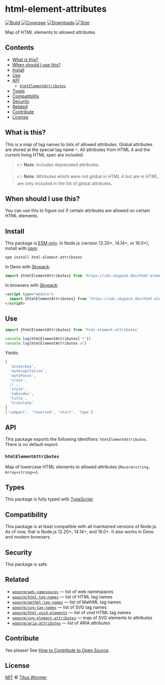 # html-element-attributes

[![Build][build-badge]][build]
[![Coverage][coverage-badge]][coverage]
[![Downloads][downloads-badge]][downloads]
[![Size][size-badge]][size]

Map of HTML elements to allowed attributes.

## Contents

*   [What is this?](#what-is-this)
*   [When should I use this?](#when-should-i-use-this)
*   [Install](#install)
*   [Use](#use)
*   [API](#api)
    *   [`htmlElementAttributes`](#htmlelementattributes)
*   [Types](#types)
*   [Compatibility](#compatibility)
*   [Security](#security)
*   [Related](#related)
*   [Contribute](#contribute)
*   [License](#license)

## What is this?

This is a map of tag names to lists of allowed attributes.
Global attributes are stored at the special tag name `*`.
All attributes from HTML 4 and the current living HTML spec are included.

> 👉 **Note**: Includes deprecated attributes.

> 👉 **Note**: Attributes which were not global in HTML 4 but are in HTML, are
> only included in the list of global attributes.

## When should I use this?

You can use this to figure out if certain attributes are allowed on certain
HTML elements.

## Install

This package is [ESM only][esm].
In Node.js (version 12.20+, 14.14+, or 16.0+), install with [npm][]:

```sh
npm install html-element-attributes
```

In Deno with [Skypack][]:

```js
import {htmlElementAttributes} from 'https://cdn.skypack.dev/html-element-attributes@3?dts'
```

In browsers with [Skypack][]:

```html
<script type="module">
  import {htmlElementAttributes} from 'https://cdn.skypack.dev/html-element-attributes@3?min'
</script>
```

## Use

```js
import {htmlElementAttributes} from 'html-element-attributes'

console.log(htmlElementAttributes['*'])
console.log(htmlElementAttributes.ol)
```

Yields:

```js
[
  'accesskey',
  'autocapitalize',
  'autofocus',
  'class',
  // …
  'style',
  'tabindex',
  'title',
  'translate'
]
['compact', 'reversed', 'start', 'type']
```

## API

This package exports the following identifiers: `htmlElementAttributes`.
There is no default export.

### `htmlElementAttributes`

Map of lowercase HTML elements to allowed attributes
(`Record<string, Array<string>>`).

## Types

This package is fully typed with [TypeScript][].

## Compatibility

This package is at least compatible with all maintained versions of Node.js.
As of now, that is Node.js 12.20+, 14.14+, and 16.0+.
It also works in Deno and modern browsers.

## Security

This package is safe.

## Related

*   [`wooorm/web-namespaces`](https://github.com/wooorm/web-namespaces)
    — list of web namespaces
*   [`wooorm/html-tag-names`](https://github.com/wooorm/html-tag-names)
    — list of HTML tag names
*   [`wooorm/mathml-tag-names`](https://github.com/wooorm/mathml-tag-names)
    — list of MathML tag names
*   [`wooorm/svg-tag-names`](https://github.com/wooorm/svg-tag-names)
    — list of SVG tag names
*   [`wooorm/html-void-elements`](https://github.com/wooorm/html-void-elements)
    — list of void HTML tag names
*   [`wooorm/svg-element-attributes`](https://github.com/wooorm/svg-element-attributes)
    — map of SVG elements to attributes
*   [`wooorm/aria-attributes`](https://github.com/wooorm/aria-attributes)
    — list of ARIA attributes

## Contribute

Yes please!
See [How to Contribute to Open Source][contribute].

## License

[MIT][license] © [Titus Wormer][author]

<!-- Definition -->

[build-badge]: https://github.com/wooorm/html-element-attributes/workflows/main/badge.svg

[build]: https://github.com/wooorm/html-element-attributes/actions

[coverage-badge]: https://img.shields.io/codecov/c/github/wooorm/html-element-attributes.svg

[coverage]: https://codecov.io/github/wooorm/html-element-attributes

[downloads-badge]: https://img.shields.io/npm/dm/html-element-attributes.svg

[downloads]: https://www.npmjs.com/package/html-element-attributes

[size-badge]: https://img.shields.io/bundlephobia/minzip/html-element-attributes.svg

[size]: https://bundlephobia.com/result?p=html-element-attributes

[npm]: https://docs.npmjs.com/cli/install

[skypack]: https://www.skypack.dev

[license]: license

[author]: https://wooorm.com

[esm]: https://gist.github.com/sindresorhus/a39789f98801d908bbc7ff3ecc99d99c

[typescript]: https://www.typescriptlang.org

[contribute]: https://opensource.guide/how-to-contribute/
